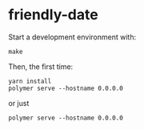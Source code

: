 # friendly-date

Start a development environment with:

```
make
```
Then, the first time:

```
yarn install
polymer serve --hostname 0.0.0.0
```

or just

```
polymer serve --hostname 0.0.0.0
```
